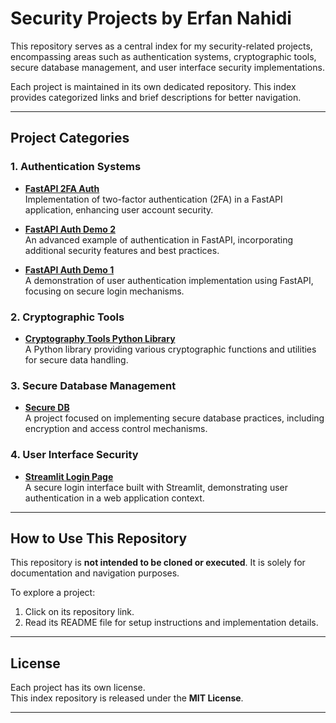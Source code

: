 # Security Projects by Erfan Nahidi

This repository serves as a central index for my security-related projects, encompassing areas such as authentication systems, cryptographic tools, secure database management, and user interface security implementations.

Each project is maintained in its own dedicated repository. This index provides categorized links and brief descriptions for better navigation.

---

## Project Categories

### 1. Authentication Systems

- **[FastAPI 2FA Auth](https://github.com/ErfanNahidi/fastapi-2fa-auth)**  
  Implementation of two-factor authentication (2FA) in a FastAPI application, enhancing user account security.

- **[FastAPI Auth Demo 2](https://github.com/ErfanNahidi/fastapi-auth-demo-2)**  
  An advanced example of authentication in FastAPI, incorporating additional security features and best practices.

- **[FastAPI Auth Demo 1](https://github.com/ErfanNahidi/FastAPI-Auth-Demo_1)**  
  A demonstration of user authentication implementation using FastAPI, focusing on secure login mechanisms.

### 2. Cryptographic Tools

- **[Cryptography Tools Python Library](https://github.com/ErfanNahidi/cryptography-tools-python-llibrary)**  
  A Python library providing various cryptographic functions and utilities for secure data handling.

### 3. Secure Database Management

- **[Secure DB](https://github.com/ErfanNahidi/Secure-db)**  
  A project focused on implementing secure database practices, including encryption and access control mechanisms.

### 4. User Interface Security

- **[Streamlit Login Page](https://github.com/ErfanNahidi/streamlit_login_page)**  
  A secure login interface built with Streamlit, demonstrating user authentication in a web application context.

---

## How to Use This Repository

This repository is **not intended to be cloned or executed**. It is solely for documentation and navigation purposes.

To explore a project:

1. Click on its repository link.  
2. Read its README file for setup instructions and implementation details.

---

## License

Each project has its own license.  
This index repository is released under the **MIT License**.

---
